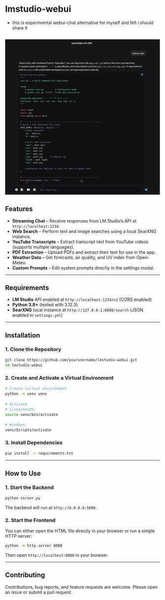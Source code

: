 # lmstudio-webui
- this is experimental webui-chat alternative for myself and felt i should share it

![Alt text](screenshots/screen1.png)
---

## Features

- **Streaming Chat** – Receive responses from LM Studio’s API at `http://localhost:1234`.
- **Web Search** – Perform text and image searches using a local SearXNG instance.
- **YouTube Transcripts** – Extract transcript text from YouTube videos (supports multiple languages).
- **PDF Extraction** – Upload PDFs and extract their text for use in the app.
- **Weather Data** – Get forecasts, air quality, and UV index from Open-Meteo.
- **Custom Prompts** – Edit system prompts directly in the settings modal.

---

## Requirements

- **LM Studio** API enabled at `http://localhost:1234/v1` (CORS enabled)
- **Python 3.8+** (tested with 3.12.3)
- **SearXNG** local instance at `http://127.0.0.1:8888/search` (JSON enabled in `settings.yml`)

---

## Installation

### 1. Clone the Repository

```bash
git clone https://github.com/yourusername/lmstudio-webui.git
cd lmstudio-webui
````

### 2. Create and Activate a Virtual Environment

```bash
# Create virtual environment
python -m venv venv

# Activate
# Linux/macOS:
source venv/bin/activate

# Windows:
venv/Scripts/activate
```

### 3. Install Dependencies

```bash
pip install -r requirements.txt
```

---

## How to Use

### 1. Start the Backend

```bash
python server.py
```

The backend will run at `http://0.0.0.0:5000`.

### 2. Start the Frontend

You can either open the HTML file directly in your browser or run a simple HTTP server:

```bash
python -m http.server 8000
```

Then open `http://localhost:8000` in your browser.

---

## Contributing

Contributions, bug reports, and feature requests are welcome.
Please open an issue or submit a pull request.
